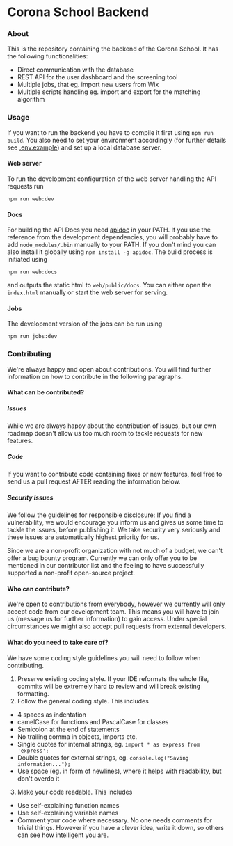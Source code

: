# Corona School Backend

### About

This is the repository containing the backend of the Corona School.
It has the following functionalities:
- Direct communication with the database
- REST API for the user dashboard and the screening tool
- Multiple jobs, that eg. import new users from Wix
- Multiple scripts handling eg. import and export for the matching algorithm

### Usage

If you want to run the backend you have to compile it first using `npm run build`.
You also need to set your environment accordingly (for further details see [.env.example](.env.example)) and set up a local database server.

#### Web server

To run the development configuration of the web server handling the API requests run
```
npm run web:dev
```

#### Docs

For building the API Docs you need [apidoc](https://apidocjs.com/) in your PATH. 
If you use the reference from the development dependencies, you will probably have to add `node_modules/.bin` manually to your PATH. 
If you don't mind you can also install it globally using `npm install -g apidoc`.
The build process is initiated using
```
npm run web:docs
```
and outputs the static html to `web/public/docs`. 
You can either open the `index.html` manually or start the web server for serving.

#### Jobs

The development version of the jobs can be run using
```
npm run jobs:dev
```

### Contributing

We're always happy and open about contributions.
You will find further information on how to contribute in the following paragraphs.

#### What can be contributed?

##### Issues

While we are always happy about the contribution of issues, but our own roadmap doesn't allow us too much room to tackle requests for new features.

##### Code

If you want to contribute code containing fixes or new features, feel free to send us a pull request AFTER reading the information below.

##### Security Issues

We follow the guidelines for responsible disclosure:
If you find a vulnerability, we would encourage you inform us and gives us some time to tackle the issues, before publishing it.
We take security very seriously and these issues are automatically highest priority for us.

Since we are a non-profit organization with not much of a budget, we can't offer a bug bounty program.
Currently we can only offer you to be mentioned in our contributor list and the feeling to have successfully supported a non-profit open-source project.

#### Who can contribute?

We're open to contributions from everybody, however we currently will only accept code from our development team.
This means you will have to join us (message us for further information) to gain access.
Under special circumstances we might also accept pull requests from external developers.

#### What do you need to take care of?

We have some coding style guidelines you will need to follow when contributing.
1. Preserve existing coding style. If your IDE reformats the whole file, commits will be extremely hard to review and will break existing formatting.
2. Follow the general coding style. This includes
  - 4 spaces as indentation
  - camelCase for functions and PascalCase for classes
  - Semicolon at the end of statements
  - No trailing comma in objects, imports etc.
  - Single quotes for internal strings, eg. `import * as express from 'express';`
  - Double quotes for external strings, eg. `console.log("Saving information...");`
  - Use space (eg. in form of newlines), where it helps with readability, but don't overdo it
3. Make your code readable. This includes
  - Use self-explaining function names
  - Use self-explaining variable names
  - Comment your code where necessary. No one needs comments for trivial things. However if you have a clever idea, write it down, so others can see how intelligent you are.


